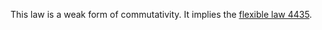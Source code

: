 This law is a weak form of commutativity.  It implies the [flexible law 4435](https://teorth.github.io/equational_theories/implications/?4435).
